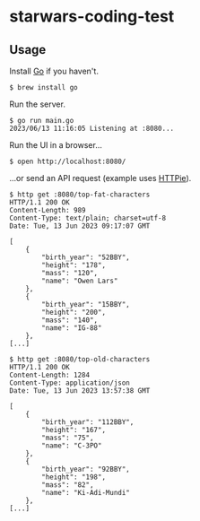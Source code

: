# starwars-coding-test

## Usage
Install [Go](https://go.dev) if you haven't.

```
$ brew install go
```

Run the server.

```
$ go run main.go
2023/06/13 11:16:05 Listening at :8080...
```

Run the UI in a browser...

```
$ open http://localhost:8080/
```

...or send an API request (example uses [HTTPie](https://httpie.io/)).

```
$ http get :8080/top-fat-characters
HTTP/1.1 200 OK
Content-Length: 989
Content-Type: text/plain; charset=utf-8
Date: Tue, 13 Jun 2023 09:17:07 GMT

[
    {
        "birth_year": "52BBY",
        "height": "178",
        "mass": "120",
        "name": "Owen Lars"
    },
    {
        "birth_year": "15BBY",
        "height": "200",
        "mass": "140",
        "name": "IG-88"
    },
[...]
```

```
$ http get :8080/top-old-characters
HTTP/1.1 200 OK
Content-Length: 1284
Content-Type: application/json
Date: Tue, 13 Jun 2023 13:57:38 GMT

[
    {
        "birth_year": "112BBY",
        "height": "167",
        "mass": "75",
        "name": "C-3PO"
    },
    {
        "birth_year": "92BBY",
        "height": "198",
        "mass": "82",
        "name": "Ki-Adi-Mundi"
    },
[...]
```
